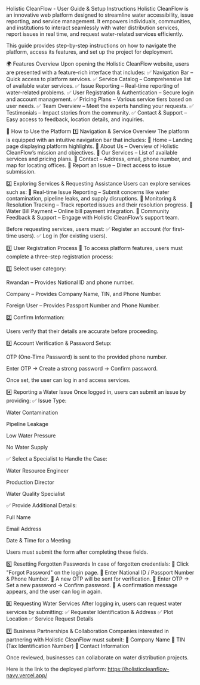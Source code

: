 Holistic CleanFlow - User Guide & Setup Instructions
Holistic CleanFlow is an innovative web platform designed to streamline water accessibility, issue reporting, and service management. It empowers individuals, communities, and institutions to interact seamlessly with water distribution services, report issues in real time, and request water-related services efficiently.

This guide provides step-by-step instructions on how to navigate the platform, access its features, and set up the project for deployment.

🌍 Features Overview
Upon opening the Holistic CleanFlow website, users are presented with a feature-rich interface that includes:
✅ Navigation Bar – Quick access to platform services.
✅ Service Catalog – Comprehensive list of available water services.
✅ Issue Reporting – Real-time reporting of water-related problems.
✅ User Registration & Authentication – Secure login and account management.
✅ Pricing Plans – Various service tiers based on user needs.
✅ Team Overview – Meet the experts handling your requests.
✅ Testimonials – Impact stories from the community.
✅ Contact & Support – Easy access to feedback, location details, and inquiries.

📌 How to Use the Platform
1️⃣ Navigation & Service Overview
The platform is equipped with an intuitive navigation bar that includes:
🔹 Home – Landing page displaying platform highlights.
🔹 About Us – Overview of Holistic CleanFlow’s mission and objectives.
🔹 Our Services – List of available services and pricing plans.
🔹 Contact – Address, email, phone number, and map for locating offices.
🔹 Report an Issue – Direct access to issue submission.

2️⃣ Exploring Services & Requesting Assistance
Users can explore services such as:
🔹 Real-time Issue Reporting – Submit concerns like water contamination, pipeline leaks, and supply disruptions.
🔹 Monitoring & Resolution Tracking – Track reported issues and their resolution progress.
🔹 Water Bill Payment – Online bill payment integration.
🔹 Community Feedback & Support – Engage with Holistic CleanFlow’s support team.

Before requesting services, users must:
✅ Register an account (for first-time users).
✅ Log in (for existing users).

3️⃣ User Registration Process
📌 To access platform features, users must complete a three-step registration process:

1️⃣ Select user category:

Rwandan – Provides National ID and phone number.

Company – Provides Company Name, TIN, and Phone Number.

Foreign User – Provides Passport Number and Phone Number.

2️⃣ Confirm Information:

Users verify that their details are accurate before proceeding.

3️⃣ Account Verification & Password Setup:

OTP (One-Time Password) is sent to the provided phone number.

Enter OTP → Create a strong password → Confirm password.

Once set, the user can log in and access services.

4️⃣ Reporting a Water Issue
Once logged in, users can submit an issue by providing:
✅ Issue Type:

Water Contamination

Pipeline Leakage

Low Water Pressure

No Water Supply

✅ Select a Specialist to Handle the Case:

Water Resource Engineer

Production Director

Water Quality Specialist

✅ Provide Additional Details:

Full Name

Email Address

Date & Time for a Meeting

Users must submit the form after completing these fields.

5️⃣ Resetting Forgotten Passwords
In case of forgotten credentials:
🔹 Click "Forgot Password" on the login page.
🔹 Enter National ID / Passport Number & Phone Number.
🔹 A new OTP will be sent for verification.
🔹 Enter OTP → Set a new password → Confirm password.
🔹 A confirmation message appears, and the user can log in again.

6️⃣ Requesting Water Services
After logging in, users can request water services by submitting:
✅ Requester Identification & Address
✅ Plot Location
✅ Service Request Details

7️⃣ Business Partnerships & Collaboration
Companies interested in partnering with Holistic CleanFlow must submit:
🔹 Company Name
🔹 TIN (Tax Identification Number)
🔹 Contact Information

Once reviewed, businesses can collaborate on water distribution projects.

Here is the link to the deployed platform: https://holisticcleanflow-navy.vercel.app/

